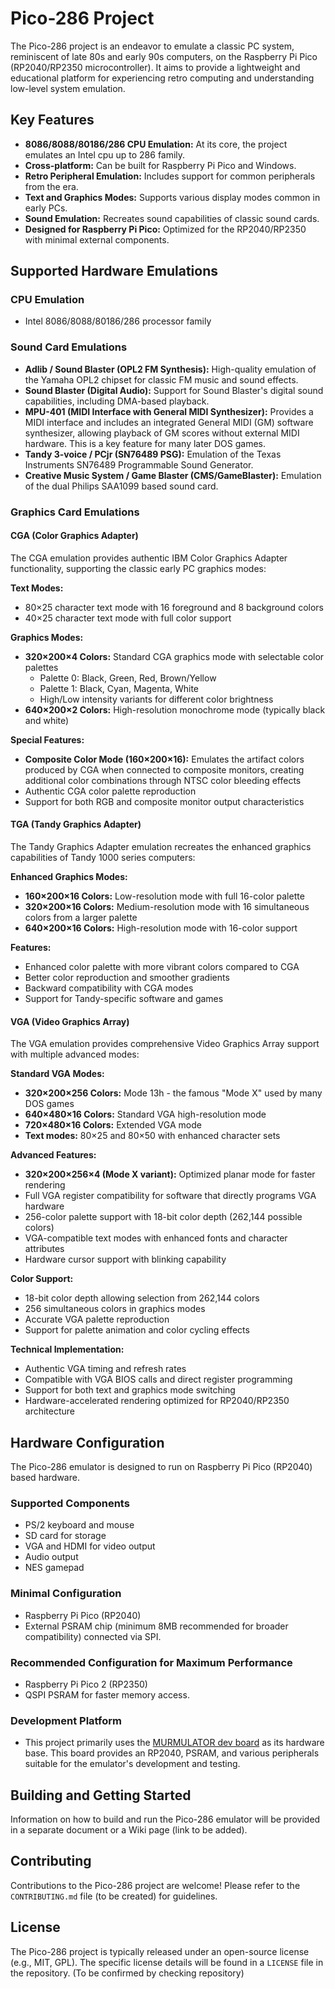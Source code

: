 # Pico-286 Project

The Pico-286 project is an endeavor to emulate a classic PC system, reminiscent of late 80s and early 90s computers, on the Raspberry Pi Pico (RP2040/RP2350 microcontroller). It aims to provide a lightweight and educational platform for experiencing retro computing and understanding low-level system emulation.

## Key Features

*   **8086/8088/80186/286 CPU Emulation:** At its core, the project emulates an Intel cpu up to 286 family.
*   **Cross-platform:** Can be built for Raspberry Pi Pico and Windows.
*   **Retro Peripheral Emulation:** Includes support for common peripherals from the era.
*   **Text and Graphics Modes:** Supports various display modes common in early PCs.
*   **Sound Emulation:** Recreates sound capabilities of classic sound cards.
*   **Designed for Raspberry Pi Pico:** Optimized for the RP2040/RP2350 with minimal external components.

## Supported Hardware Emulations

### CPU Emulation
*   Intel 8086/8088/80186/286 processor family

### Sound Card Emulations
*   **Adlib / Sound Blaster (OPL2 FM Synthesis):** High-quality emulation of the Yamaha OPL2 chipset for classic FM music and sound effects.
*   **Sound Blaster (Digital Audio):** Support for Sound Blaster's digital sound capabilities, including DMA-based playback.
*   **MPU-401 (MIDI Interface with General MIDI Synthesizer):** Provides a MIDI interface and includes an integrated General MIDI (GM) software synthesizer, allowing playback of GM scores without external MIDI hardware. This is a key feature for many later DOS games.
*   **Tandy 3-voice / PCjr (SN76489 PSG):** Emulation of the Texas Instruments SN76489 Programmable Sound Generator.
*   **Creative Music System / Game Blaster (CMS/GameBlaster):** Emulation of the dual Philips SAA1099 based sound card.

### Graphics Card Emulations

#### CGA (Color Graphics Adapter)
The CGA emulation provides authentic IBM Color Graphics Adapter functionality, supporting the classic early PC graphics modes:

**Text Modes:**
*   80×25 character text mode with 16 foreground and 8 background colors
*   40×25 character text mode with full color support

**Graphics Modes:**
*   **320×200×4 Colors:** Standard CGA graphics mode with selectable color palettes
    - Palette 0: Black, Green, Red, Brown/Yellow
    - Palette 1: Black, Cyan, Magenta, White
    - High/Low intensity variants for different color brightness
*   **640×200×2 Colors:** High-resolution monochrome mode (typically black and white)

**Special Features:**
*   **Composite Color Mode (160×200×16):** Emulates the artifact colors produced by CGA when connected to composite monitors, creating additional color combinations through NTSC color bleeding effects
*   Authentic CGA color palette reproduction
*   Support for both RGB and composite monitor output characteristics

#### TGA (Tandy Graphics Adapter)
The Tandy Graphics Adapter emulation recreates the enhanced graphics capabilities of Tandy 1000 series computers:

**Enhanced Graphics Modes:**
*   **160×200×16 Colors:** Low-resolution mode with full 16-color palette
*   **320×200×16 Colors:** Medium-resolution mode with 16 simultaneous colors from a larger palette
*   **640×200×16 Colors:** High-resolution mode with 16-color support

**Features:**
*   Enhanced color palette with more vibrant colors compared to CGA
*   Better color reproduction and smoother gradients
*   Backward compatibility with CGA modes
*   Support for Tandy-specific software and games

#### VGA (Video Graphics Array)
The VGA emulation provides comprehensive Video Graphics Array support with multiple advanced modes:

**Standard VGA Modes:**
*   **320×200×256 Colors:** Mode 13h - the famous "Mode X" used by many DOS games
*   **640×480×16 Colors:** Standard VGA high-resolution mode
*   **720×480×16 Colors:** Extended VGA mode
*   **Text modes:** 80×25 and 80×50 with enhanced character sets

**Advanced Features:**
*   **320×200×256×4 (Mode X variant):** Optimized planar mode for faster rendering
*   Full VGA register compatibility for software that directly programs VGA hardware
*   256-color palette support with 18-bit color depth (262,144 possible colors)
*   VGA-compatible text modes with enhanced fonts and character attributes
*   Hardware cursor support with blinking capability

**Color Support:**
*   18-bit color depth allowing selection from 262,144 colors
*   256 simultaneous colors in graphics modes
*   Accurate VGA palette reproduction
*   Support for palette animation and color cycling effects

**Technical Implementation:**
*   Authentic VGA timing and refresh rates
*   Compatible with VGA BIOS calls and direct register programming
*   Support for both text and graphics mode switching
*   Hardware-accelerated rendering optimized for RP2040/RP2350 architecture


## Hardware Configuration

The Pico-286 emulator is designed to run on Raspberry Pi Pico (RP2040) based hardware.

### Supported Components
*   PS/2 keyboard and mouse
*   SD card for storage
*   VGA and HDMI for video output
*   Audio output
*   NES gamepad

### Minimal Configuration
*   Raspberry Pi Pico (RP2040)
*   External PSRAM chip (minimum 8MB recommended for broader compatibility) connected via SPI.

### Recommended Configuration for Maximum Performance
*   Raspberry Pi Pico 2 (RP2350)
*   QSPI PSRAM for faster memory access.

### Development Platform
*   This project primarily uses the [MURMULATOR dev board](https://murmulator.ru) as its hardware base. This board provides an RP2040, PSRAM, and various peripherals suitable for the emulator's development and testing.

## Building and Getting Started

Information on how to build and run the Pico-286 emulator will be provided in a separate document or a Wiki page (link to be added).

## Contributing

Contributions to the Pico-286 project are welcome! Please refer to the `CONTRIBUTING.md` file (to be created) for guidelines.

## License

The Pico-286 project is typically released under an open-source license (e.g., MIT, GPL). The specific license details will be found in a `LICENSE` file in the repository. (To be confirmed by checking repository)